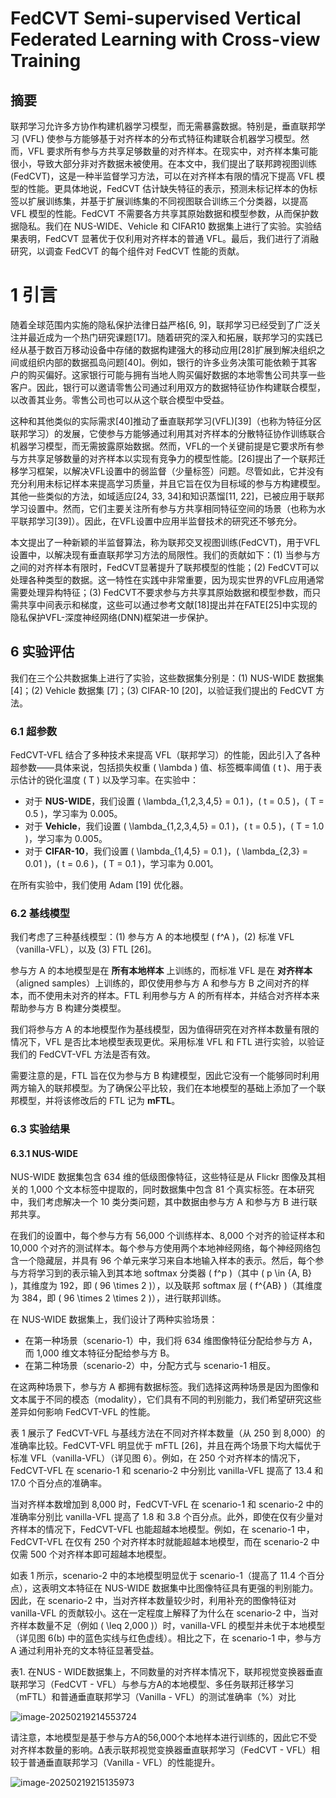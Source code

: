 # FedCVT Semi-supervised Vertical Federated Learning with Cross-view Training

## 摘要

联邦学习允许多方协作构建机器学习模型，而无需暴露数据。特别是，垂直联邦学习 (VFL) 使参与方能够基于对齐样本的分布式特征构建联合机器学习模型。然而，VFL 要求所有参与方共享足够数量的对齐样本。在现实中，对齐样本集可能很小，导致大部分非对齐数据未被使用。在本文中，我们提出了联邦跨视图训练 (FedCVT)，这是一种半监督学习方法，可以在对齐样本有限的情况下提高 VFL 模型的性能。更具体地说，FedCVT 估计缺失特征的表示，预测未标记样本的伪标签以扩展训练集，并基于扩展训练集的不同视图联合训练三个分类器，以提高 VFL 模型的性能。FedCVT 不需要各方共享其原始数据和模型参数，从而保护数据隐私。我们在 NUS-WIDE、Vehicle 和 CIFAR10 数据集上进行了实验。实验结果表明，FedCVT 显著优于仅利用对齐样本的普通 VFL。最后，我们进行了消融研究，以调查 FedCVT 的每个组件对 FedCVT 性能的贡献。

# 1 引言

随着全球范围内实施的隐私保护法律日益严格[6, 9]，联邦学习已经受到了广泛关注并最近成为一个热门研究课题[17]。随着研究的深入和拓展，联邦学习的实践已经从基于数百万移动设备中存储的数据构建强大的移动应用[28]扩展到解决组织之间或组织内部的数据孤岛问题[40]。例如，银行的许多业务决策可能依赖于其客户的购买偏好。这家银行可能与拥有当地人购买偏好数据的本地零售公司共享一些客户。因此，银行可以邀请零售公司通过利用双方的数据特征协作构建联合模型，以改善其业务。零售公司也可以从这个联合模型中受益。

这种和其他类似的实际需求[40]推动了垂直联邦学习(VFL)[39]（也称为特征分区联邦学习）的发展，它使参与方能够通过利用其对齐样本的分散特征协作训练联合机器学习模型，而无需披露原始数据。然而，VFL的一个关键前提是它要求所有参与方共享足够数量的对齐样本以实现有竞争力的模型性能。[26]提出了一个联邦迁移学习框架，以解决VFL设置中的弱监督（少量标签）问题。尽管如此，它并没有充分利用未标记样本来提高学习质量，并且它旨在仅为目标域的参与方构建模型。其他一些类似的方法，如域适应[24, 33, 34]和知识蒸馏[11, 22]，已被应用于联邦学习设置中。然而，它们主要关注所有参与方共享相同特征空间的场景（也称为水平联邦学习[39]）。因此，在VFL设置中应用半监督技术的研究还不够充分。

本文提出了一种新颖的半监督算法，称为联邦交叉视图训练(FedCVT)，用于VFL设置中，以解决现有垂直联邦学习方法的局限性。我们的贡献如下：(1) 当参与方之间的对齐样本有限时，FedCVT显著提升了联邦模型的性能；(2) FedCVT可以处理各种类型的数据。这一特性在实践中非常重要，因为现实世界的VFL应用通常需要处理异构特征；(3) FedCVT不要求参与方共享其原始数据和模型参数，而只需共享中间表示和梯度，这些可以通过参考文献[18]提出并在FATE[25]中实现的隐私保护VFL-深度神经网络(DNN)框架进一步保护。



## 6 实验评估

我们在三个公共数据集上进行了实验，这些数据集分别是：(1) NUS-WIDE 数据集 [4]；(2) Vehicle 数据集 [7]；(3) CIFAR-10 [20]，以验证我们提出的 FedCVT 方法。

### 6.1 超参数  
FedCVT-VFL 结合了多种技术来提高 VFL（联邦学习）的性能，因此引入了各种超参数——具体来说，包括损失权重 \( \lambda \) 值、标签概率阈值 \( t \)、用于表示估计的锐化温度 \( T \) 以及学习率。在实验中：

- 对于 **NUS-WIDE**，我们设置 \( \lambda_{1,2,3,4,5} = 0.1 \)，\( t = 0.5 \)，\( T = 0.5 \)，学习率为 0.005。  
- 对于 **Vehicle**，我们设置 \( \lambda_{1,2,3,4,5} = 0.1 \)，\( t = 0.5 \)，\( T = 1.0 \)，学习率为 0.005。  
- 对于 **CIFAR-10**，我们设置 \( \lambda_{1,4,5} = 0.1 \)，\( \lambda_{2,3} = 0.01 \)，\( t = 0.6 \)，\( T = 0.1 \)，学习率为 0.001。  

在所有实验中，我们使用 Adam [19] 优化器。

### 6.2 基线模型  

我们考虑了三种基线模型：(1) 参与方 A 的本地模型 \( f^A \)，(2) 标准 VFL（vanilla-VFL），以及 (3) FTL [26]。  

参与方 A 的本地模型是在 **所有本地样本** 上训练的，而标准 VFL 是在 **对齐样本**（aligned samples）上训练的，即仅使用参与方 A 和参与方 B 之间对齐的样本，而不使用未对齐的样本。FTL 利用参与方 A 的所有样本，并结合对齐样本来帮助参与方 B 构建分类模型。  

我们将参与方 A 的本地模型作为基线模型，因为值得研究在对齐样本数量有限的情况下，VFL 是否比本地模型表现更优。采用标准 VFL 和 FTL 进行实验，以验证我们的 FedCVT-VFL 方法是否有效。  

需要注意的是，FTL 旨在仅为参与方 B 构建模型，因此它没有一个能够同时利用两方输入的联邦模型。为了确保公平比较，我们在本地模型的基础上添加了一个联邦模型，并将该修改后的 FTL 记为 **mFTL**。

### 6.3 实验结果  

#### 6.3.1 NUS-WIDE  

NUS-WIDE 数据集包含 634 维的低级图像特征，这些特征是从 Flickr 图像及其相关的 1,000 个文本标签中提取的，同时数据集中包含 81 个真实标签。在本研究中，我们考虑解决一个 10 类分类问题，其中数据由参与方 A 和参与方 B 进行联邦共享。  

在我们的设置中，每个参与方有 56,000 个训练样本、8,000 个对齐的验证样本和 10,000 个对齐的测试样本。每个参与方使用两个本地神经网络，每个神经网络包含一个隐藏层，并具有 96 个单元来学习来自本地输入样本的表示。然后，每个参与方将学习到的表示输入到其本地 softmax 分类器 \( f^p \)（其中 \( p \in \{A, B\} \)，其维度为 192，即 \( 96 \times 2 \)），以及联邦 softmax 层 \( f^{AB} \)（其维度为 384，即 \( 96 \times 2 \times 2 \)），进行联邦训练。  

在 NUS-WIDE 数据集上，我们设计了两种实验场景：
- 在第一种场景（scenario-1）中，我们将 634 维图像特征分配给参与方 A，而 1,000 维文本特征分配给参与方 B。  
- 在第二种场景（scenario-2）中，分配方式与 scenario-1 相反。  

在这两种场景下，参与方 A 都拥有数据标签。我们选择这两种场景是因为图像和文本属于不同的模态（modality），它们具有不同的判别能力，我们希望研究这些差异如何影响 FedCVT-VFL 的性能。  

表 1 展示了 FedCVT-VFL 与基线方法在不同对齐样本数量（从 250 到 8,000）的准确率比较。FedCVT-VFL 明显优于 mFTL [26]，并且在两个场景下均大幅优于标准 VFL（vanilla-VFL）（详见图 6）。例如，在 250 个对齐样本的情况下，FedCVT-VFL 在 scenario-1 和 scenario-2 中分别比 vanilla-VFL 提高了 13.4 和 17.0 个百分点的准确率。  

当对齐样本数增加到 8,000 时，FedCVT-VFL 在 scenario-1 和 scenario-2 中的准确率分别比 vanilla-VFL 提高了 1.8 和 3.8 个百分点。此外，即使在仅有少量对齐样本的情况下，FedCVT-VFL 也能超越本地模型。例如，在 scenario-1 中，FedCVT-VFL 在仅有 250 个对齐样本时就能超越本地模型，而在 scenario-2 中仅需 500 个对齐样本即可超越本地模型。  

如表 1 所示，scenario-2 中的本地模型明显优于 scenario-1（提高了 11.4 个百分点），这表明文本特征在 NUS-WIDE 数据集中比图像特征具有更强的判别能力。因此，在 scenario-2 中，当对齐样本数量较少时，利用补充的图像特征对 vanilla-VFL 的贡献较小。这在一定程度上解释了为什么在 scenario-2 中，当对齐样本数量不足（例如 \( \leq 2,000 \)）时，vanilla-VFL 的模型并未优于本地模型（详见图 6(b) 中的蓝色实线与红色虚线）。相比之下，在 scenario-1 中，参与方 A 通过利用补充的文本特征显著受益。

表1. 在NUS - WIDE数据集上，不同数量的对齐样本情况下，联邦视觉变换器垂直联邦学习（FedCVT - VFL）与参与方A的本地模型、多任务联邦迁移学习（mFTL）和普通垂直联邦学习（Vanilla - VFL）的测试准确率（%）对比

![image-20250219214553724](D:\Typora\images\image-20250219214553724-1740051529476-1.png)

请注意，本地模型是基于参与方A的56,000个本地样本进行训练的，因此它不受对齐样本数量的影响。Δ表示联邦视觉变换器垂直联邦学习（FedCVT - VFL）相较于普通垂直联邦学习（Vanilla - VFL）的性能提升。

![image-20250219215135973](D:\Typora\images\image-20250219215135973.png)